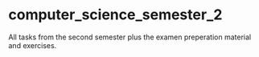 # computer_science_semester_2
All tasks from the second semester plus the examen preperation material and exercises.
